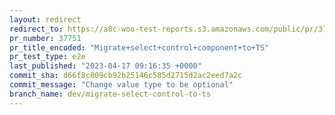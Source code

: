 ```yaml
---
layout: redirect
redirect_to: https://a8c-woo-test-reports.s3.amazonaws.com/public/pr/37751/e2e/index.html
pr_number: 37751
pr_title_encoded: "Migrate+select+control+component+to+TS"
pr_test_type: e2e
last_published: "2023-04-17 09:16:35 +0000"
commit_sha: d66f8c809cb92b25146c585d2715d2ac2eed7a2c
commit_message: "Change value type to be optional"
branch_name: dev/migrate-select-control-to-ts
---
```

